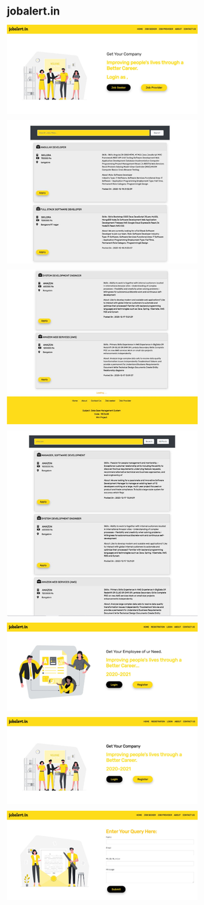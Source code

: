 # jobalert.in

![](Project_pics/index/index_1.JPG)

![](Project_pics/index/index_2.JPG)


![](Project_pics/index/index_3.JPG)


![](Project_pics/index/index_4.JPG)


![](Project_pics/index/index_5.JPG)


![](Project_pics/index/index_6.JPG)


![](Project_pics/index/index_7.JPG)


